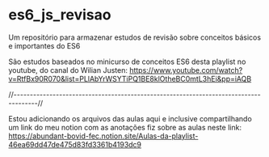 # es6_js_revisao
Um repositório para armazenar estudos de revisão sobre conceitos básicos e importantes do ES6

São estudos baseados no minicurso de conceitos ES6 desta playlist no youtube, do canal do Wilian Justen: 
https://www.youtube.com/watch?v=RtfBx90R070&list=PLlAbYrWSYTiPQ1BE8klOtheBC0mtL3hEi&pp=iAQB

//-------------------------------------------------------------------------------------//

Estou adicionando os arquivos das aulas aqui e inclusive compartilhando um link do meu notion com as anotações fiz sobre as aulas neste link: 
https://abundant-bovid-fec.notion.site/Aulas-da-playlist-46ea69dd47de475d83fd3361b4193dc9

